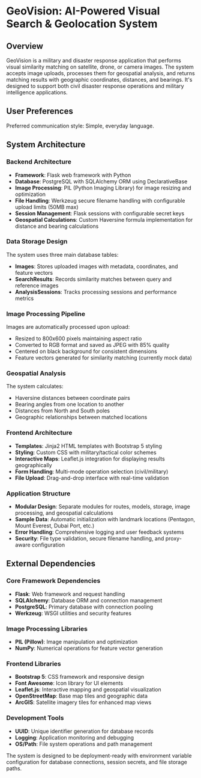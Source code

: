 # GeoVision: AI-Powered Visual Search & Geolocation System

## Overview

GeoVision is a military and disaster response application that performs visual similarity matching on satellite, drone, or camera images. The system accepts image uploads, processes them for geospatial analysis, and returns matching results with geographic coordinates, distances, and bearings. It's designed to support both civil disaster response operations and military intelligence applications.

## User Preferences

Preferred communication style: Simple, everyday language.

## System Architecture

### Backend Architecture
- **Framework**: Flask web framework with Python
- **Database**: PostgreSQL with SQLAlchemy ORM using DeclarativeBase
- **Image Processing**: PIL (Python Imaging Library) for image resizing and optimization
- **File Handling**: Werkzeug secure filename handling with configurable upload limits (50MB max)
- **Session Management**: Flask sessions with configurable secret keys
- **Geospatial Calculations**: Custom Haversine formula implementation for distance and bearing calculations

### Data Storage Design
The system uses three main database tables:
- **Images**: Stores uploaded images with metadata, coordinates, and feature vectors
- **SearchResults**: Records similarity matches between query and reference images
- **AnalysisSessions**: Tracks processing sessions and performance metrics

### Image Processing Pipeline
Images are automatically processed upon upload:
- Resized to 800x600 pixels maintaining aspect ratio
- Converted to RGB format and saved as JPEG with 85% quality
- Centered on black background for consistent dimensions
- Feature vectors generated for similarity matching (currently mock data)

### Geospatial Analysis
The system calculates:
- Haversine distances between coordinate pairs
- Bearing angles from one location to another
- Distances from North and South poles
- Geographic relationships between matched locations

### Frontend Architecture
- **Templates**: Jinja2 HTML templates with Bootstrap 5 styling
- **Styling**: Custom CSS with military/tactical color schemes
- **Interactive Maps**: Leaflet.js integration for displaying results geographically
- **Form Handling**: Multi-mode operation selection (civil/military)
- **File Upload**: Drag-and-drop interface with real-time validation

### Application Structure
- **Modular Design**: Separate modules for routes, models, storage, image processing, and geospatial calculations
- **Sample Data**: Automatic initialization with landmark locations (Pentagon, Mount Everest, Dubai Port, etc.)
- **Error Handling**: Comprehensive logging and user feedback systems
- **Security**: File type validation, secure filename handling, and proxy-aware configuration

## External Dependencies

### Core Framework Dependencies
- **Flask**: Web framework and request handling
- **SQLAlchemy**: Database ORM and connection management
- **PostgreSQL**: Primary database with connection pooling
- **Werkzeug**: WSGI utilities and security features

### Image Processing Libraries
- **PIL (Pillow)**: Image manipulation and optimization
- **NumPy**: Numerical operations for feature vector generation

### Frontend Libraries
- **Bootstrap 5**: CSS framework and responsive design
- **Font Awesome**: Icon library for UI elements
- **Leaflet.js**: Interactive mapping and geospatial visualization
- **OpenStreetMap**: Base map tiles and geographic data
- **ArcGIS**: Satellite imagery tiles for enhanced map views

### Development Tools
- **UUID**: Unique identifier generation for database records
- **Logging**: Application monitoring and debugging
- **OS/Path**: File system operations and path management

The system is designed to be deployment-ready with environment variable configuration for database connections, session secrets, and file storage paths.